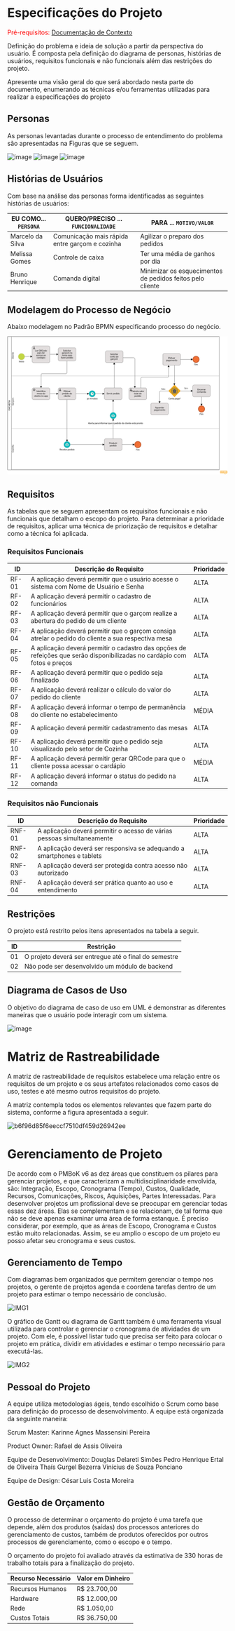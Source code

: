 # Especificações do Projeto

<span style="color:red">Pré-requisitos: <a href="1-Documentação de Contexto.md"> Documentação de Contexto</a></span>

Definição do problema e ideia de solução a partir da perspectiva do usuário. É composta pela definição do  diagrama de personas, histórias de usuários, requisitos funcionais e não funcionais além das restrições do projeto.

Apresente uma visão geral do que será abordado nesta parte do documento, enumerando as técnicas e/ou ferramentas utilizadas para realizar a especificações do projeto

## Personas

As personas levantadas durante o processo de entendimento do problema são apresentadas na Figuras que se seguem. 

![image](https://user-images.githubusercontent.com/86004024/222997472-0ec79bab-559d-4657-af3c-ae41cfc7630f.png)
![image](https://user-images.githubusercontent.com/86004024/222997513-187b6390-3a8f-424a-b00c-d8c1ee0d0915.png)
![image](https://user-images.githubusercontent.com/86004024/222997589-f7658ca0-ae29-486c-9395-7479f758b53b.png)


## Histórias de Usuários

Com base na análise das personas forma identificadas as seguintes histórias de usuários:

|EU COMO... `PERSONA`| QUERO/PRECISO ... `FUNCIONALIDADE`                        |PARA ... `MOTIVO/VALOR`                                     |
|--------------------|-----------------------------------------------------------|------------------------------------------------------------|
|Marcelo da Silva    | Comunicação mais rápida entre garçom e cozinha            | Agilizar o preparo dos pedidos                             |
|Melissa Gomes       | Controle de caixa                                         | Ter uma média de ganhos por dia                            |
|Bruno Henrique      | Comanda digital                                           | Minimizar os esquecimentos de pedidos feitos pelo cliente  |

## Modelagem do Processo de Negócio

Abaixo modelagem no Padrão BPMN especificando processo do negócio.

![Especificações do Projeto](https://raw.githubusercontent.com/ICEI-PUC-Minas-PMV-ADS/pmv-ads-2023-1-e3-proj-mov-t7-grupo4-orderapp/main/docs/img/OrderApp%20Diagrama.png)

## Requisitos

As tabelas que se seguem apresentam os requisitos funcionais e não funcionais que detalham o escopo do projeto. Para determinar a prioridade de requisitos, aplicar uma técnica de priorização de requisitos e detalhar como a técnica foi aplicada.

### Requisitos Funcionais

|ID    | Descrição do Requisito  | Prioridade |
|------|-----------------------------------------|----|
|RF-01| A aplicação deverá permitir que o usuário acesse o sistema com Nome de Usuário e Senha  | ALTA | 
|RF-02| A aplicação deverá permitir o cadastro de funcionários  | ALTA | 
|RF-03| A aplicação deverá permitir que o garçom realize a abertura do pedido de um cliente |ALTA |
|RF-04|A aplicação deverá permitir que o garçom consiga atrelar o pedido do cliente a sua respectiva mesa| ALTA | 
|RF-05| A aplicação deverá permitir o cadastro das opções de refeições que serão disponibilizadas no cardápio com fotos e preços | ALTA |
|RF-06|A aplicação deverá permitir que o pedido seja finalizado | ALTA | 
|RF-07|A aplicação deverá realizar o cálculo do valor do pedido do cliente | ALTA |
|RF-08|A aplicação deverá informar o tempo de permanência do cliente no estabelecimento | MÉDIA | 
|RF-09|A aplicação deverá permitir cadastramento das mesas | ALTA |
|RF-10|A aplicação deverá permitir que o pedido seja visualizado pelo setor de Cozinha| ALTA | 
|RF-11|A aplicação deverá permitir gerar QRCode para que o cliente possa acessar o cardápio| MÉDIA |
|RF-12|A aplicação deverá informar o status do pedido na comanda   | ALTA |


### Requisitos não Funcionais

|ID     | Descrição do Requisito  |Prioridade |
|-------|-------------------------|----|
|RNF-01|A aplicação deverá permitir o acesso de várias pessoas simultaneamente | ALTA | 
|RNF-02|A aplicação deverá ser responsiva se adequando a smartphones e tablets|   ALTA | 
|RNF-03|A aplicação deverá ser protegida contra acesso não autorizado |  ALTA | 
|RNF-04|A aplicação deverá ser prática quanto ao uso e entendimento |   ALTA | 


## Restrições

O projeto está restrito pelos itens apresentados na tabela a seguir.

|ID| Restrição                                             |
|--|-------------------------------------------------------|
|01| O projeto deverá ser entregue até o final do semestre |
|02| Não pode ser desenvolvido um módulo de backend        |


## Diagrama de Casos de Uso

O objetivo do diagrama de caso de uso em UML é demonstrar as diferentes maneiras que o usuário pode interagir com um sistema. 

![image](https://user-images.githubusercontent.com/86004024/222997818-34fd77e3-1f8a-46cc-8131-a4be9f4adec7.png)

# Matriz de Rastreabilidade

A matriz de rastreabilidade de requisitos estabelece uma relação entre os requisitos de um projeto e os seus artefatos relacionados como casos de uso, testes e até mesmo outros requisitos do projeto. 

A matriz contempla todos os elementos relevantes que fazem parte do sistema, conforme a figura apresentada a seguir. 

![b6f96d85f6eeccf7510df459d26942ee](https://user-images.githubusercontent.com/86004024/222996523-2f5eddcf-0af0-4eaf-bc12-b9dcd17f71ef.png)

# Gerenciamento de Projeto

De acordo com o PMBoK v6 as dez áreas que constituem os pilares para gerenciar projetos, e que caracterizam a multidisciplinaridade envolvida, são: Integração, Escopo, Cronograma (Tempo), Custos, Qualidade, Recursos, Comunicações, Riscos, Aquisições, Partes Interessadas. Para desenvolver projetos um profissional deve se preocupar em gerenciar todas essas dez áreas. Elas se complementam e se relacionam, de tal forma que não se deve apenas examinar uma área de forma estanque. É preciso considerar, por exemplo, que as áreas de Escopo, Cronograma e Custos estão muito relacionadas. Assim, se eu amplio o escopo de um projeto eu posso afetar seu cronograma e seus custos.

## Gerenciamento de Tempo

Com diagramas bem organizados que permitem gerenciar o tempo nos projetos, o gerente de projetos agenda e coordena tarefas dentro de um projeto para estimar o tempo necessário de conclusão.

![IMG1](https://user-images.githubusercontent.com/103225367/223001125-59381d6a-6b97-406f-b99e-08c43731f3b9.png)


O gráfico de Gantt ou diagrama de Gantt também é uma ferramenta visual utilizada para controlar e gerenciar o cronograma de atividades de um projeto. Com ele, é possível listar tudo que precisa ser feito para colocar o projeto em prática, dividir em atividades e estimar o tempo necessário para executá-las.

![IMG2](https://user-images.githubusercontent.com/103225367/223001137-9938a7db-0e4b-46a0-9acb-95840bfca6e8.png)

## Pessoal do Projeto 

A equipe utiliza metodologias ágeis, tendo escolhido o Scrum como base para definição do processo de desenvolvimento. 
A equipe está organizada da seguinte maneira:  

Scrum Master: 
Karinne Agnes Massensini Pereira 

Product Owner: 
Rafael de Assis Oliveira 
 
Equipe de Desenvolvimento: 
Douglas Delareti Simões 
Pedro Henrique Ertal de Oliveira 
Thaís Gurgel Bezerra 
Vinícius de Souza Ponciano 

Equipe de Design: 
César Luis Costa Moreira 

## Gestão de Orçamento

O processo de determinar o orçamento do projeto é uma tarefa que depende, além dos produtos (saídas) dos processos anteriores do gerenciamento de custos, também de produtos oferecidos por outros processos de gerenciamento, como o escopo e o tempo.

O orçamento do projeto foi avaliado através da estimativa de 330 horas de trabalho totais para a finalização do projeto. 

|Recurso Necessário| Valor em Dinheiro |
|--|-------------------------------------------------------|
|Recursos Humanos| R$ 23.700,00 |
|Hardware| R$ 12.000,00        |
|Rede| R$ 1.050,00 |
|Custos Totais| R$ 36.750,00|



